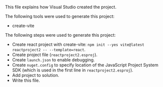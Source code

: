 This file explains how Visual Studio created the project.

The following tools were used to generate this project:
- create-vite

The following steps were used to generate this project:
- Create react project with create-vite: `npm init --yes vite@latest reactproject2 -- --template=react`.
- Create project file (`reactproject2.esproj`).
- Create `launch.json` to enable debugging.
- Create `nuget.config` to specify location of the JavaScript Project System SDK (which is used in the first line in `reactproject2.esproj`).
- Add project to solution.
- Write this file.
